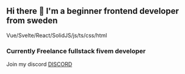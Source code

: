 ## Hi there 👋 I'm a beginner frontend developer from sweden
Vue/Svelte/React/SolidJS/js/ts/css/html

### Currently Freelance fullstack fivem developer
Join my discord [DISCORD](https://discord.gg/75HYJnRM) <br> 

<!--
**ST4LTH/ST4LTH** is a ✨ _special_ ✨ repository because its `README.md` (this file) appears on your GitHub profile.

Here are some ideas to get you started:

- 🔭 I’m currently working on ...
- 🌱 I’m currently learning ...
- 👯 I’m looking to collaborate on ...
- 🤔 I’m looking for help with ...
- 💬 Ask me about ...
- 📫 How to reach me: ...
- 😄 Pronouns: ...
- ⚡ Fun fact: ...
-->
